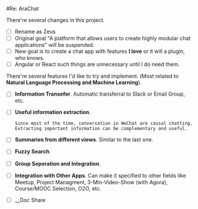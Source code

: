#Re: AraChat

There're several changes in this project.

- [ ] Rename as Zeus
- [ ] Original goal "A platform that allows users to create highly modular chat applications" will be suspended.
- [ ] New goal is to create a chat app with features __I love__ or it will a plugin, who knows.
- [ ] Angular or React such things are unnecessary until I do need them.

There're several features I'd like to try and implement. (Most related to __Natural Language Processing and Machine Learning__).

- [ ] __Information Transefer__. Automatic transferral to Slack or Email Group, etc.
- [ ] __Useful information extraction__. 

      Since most of the time, conversation in WeChat are causal chatting. Extracting important information can be complementary and useful.
- [ ] __Summaries from different views__. Similar to the last one. 

- [ ] __Fuzzy Search__.

- [ ] __Group Seperation and Integration__.

- [ ] __Integration with Other Apps__. Can make it specified to other fields like Meetup, Project Managment, 3-Min-Video-Show (with Agora), Course/MOOC Selection, O2O, etc.

- [ ] __Doc Share



